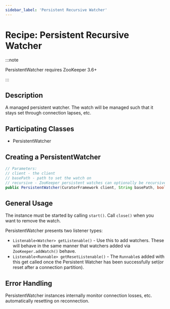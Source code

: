 ```yaml
---
sidebar_label: 'Persistent Recursive Watcher'
---
```


# Recipe: Persistent Recursive Watcher

:::note

PersistentWatcher requires ZooKeeper 3.6+

:::

## Description

A managed persistent watcher. The watch will be managed such that it stays set through connection lapses, etc.

## Participating Classes

* PersistentWatcher

## Creating a PersistentWatcher

```java
// Parameters:
// client - the client
// basePath - path to set the watch on
// recursive - ZooKeeper persistent watches can optionally be recursive
public PersistentWatcher(CuratorFramework client, String basePath, boolean recursive);
```

## General Usage

The instance must be started by calling `start()`. Call `close()` when you want to remove the watch.

PersistentWatcher presents two listener types:

* `Listenable<Watcher> getListenable()` - Use this to add watchers. These will behave in the same manner that watchers added via `ZooKeeper.addWatch()` behave.
* `Listenable<Runnable> getResetListenable()` - The `Runnable`s added with this get called once the Persistent Watcher has been successfully set(or reset after a connection partition).

## Error Handling

PersistentWatcher instances internally monitor connection losses, etc. automatically resetting on reconnection.
